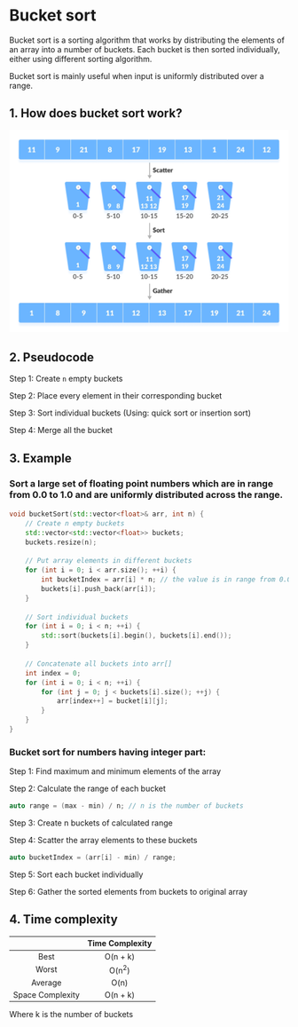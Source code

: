 # Bucket sort

Bucket sort is a sorting algorithm that works by distributing the elements of an array into a number of buckets.
Each bucket is then sorted individually, either using different sorting algorithm.

Bucket sort is mainly useful when input is uniformly distributed over a range.

## 1. How does bucket sort work?

![](../assets/images/algorithms/bucket_sort.png)

## 2. Pseudocode

Step 1: Create `n` empty buckets

Step 2: Place every element in their corresponding bucket

Step 3: Sort individual buckets (Using: quick sort or insertion sort)

Step 4: Merge all the bucket

## 3. Example

### Sort a large set of floating point numbers which are in range from 0.0 to 1.0 and are uniformly distributed across the range.

```cpp
void bucketSort(std::vector<float>& arr, int n) {
    // Create n empty buckets
    std::vector<std::vector<float>> buckets;
    buckets.resize(n);

    // Put array elements in different buckets
    for (int i = 0; i < arr.size(); ++i) {
        int bucketIndex = arr[i] * n; // the value is in range from 0.0 to 1.0
        buckets[i].push_back(arr[i]);
    }

    // Sort individual buckets
    for (int i = 0; i < n; ++i) {
        std::sort(buckets[i].begin(), buckets[i].end());
    }

    // Concatenate all buckets into arr[]
    int index = 0;
    for (int i = 0; i < n; ++i) {
        for (int j = 0; j < buckets[i].size(); ++j) {
            arr[index++] = bucket[i][j];
        }
    }
}
```

### Bucket sort for numbers having integer part:

Step 1: Find maximum and minimum elements of the array

Step 2: Calculate the range of each bucket

```cpp
auto range = (max - min) / n; // n is the number of buckets

```

Step 3: Create n buckets of calculated range

Step 4: Scatter the array elements to these buckets

```cpp
auto bucketIndex = (arr[i] - min) / range;
```

Step 5: Sort each bucket individually

Step 6: Gather the sorted elements from buckets to original array

## 4. Time complexity

|                  | Time Complexity  |
| :--------------: | :--------------: |
|       Best       |     O(n + k)     |
|      Worst       | O(n<sup>2</sup>) |
|     Average      |       O(n)       |
| Space Complexity |     O(n + k)     |

Where k is the number of buckets
